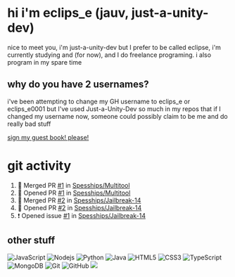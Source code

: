 # hi i'm eclips_e (jauv, just-a-unity-dev)
nice to meet you, i'm just-a-unity-dev but I prefer to be called eclipse, i'm currently studying and (for now), and I do freelance programing. i also program in my spare time

## why do you have 2 usernames?
i've been attempting to change my GH username to eclips_e or eclips_e0001 but I've used Just-a-Unity-Dev so much in my repos that if I changed my username now, someone could possibly claim to be me and do really bad stuff

[sign my guest book! please!](https://github.com/Just-a-Unity-Dev/Just-a-Unity-Dev/issues/new?&body=Sign%20my%20guest%20book%20by%20placing%20your%20name%20in%20the%20title,%20how%27d%20you%20get%20to%20this%20page%20and%20why?%20Don%27t%20forget%20you%20have%20an%20entire%20notebook%20in%20your%20hands!)


# git activity
<!--START_SECTION:activity-->
1. 🎉 Merged PR [#1](https://github.com/Spesships/Multitool/pull/1) in [Spesships/Multitool](https://github.com/Spesships/Multitool)
2. 💪 Opened PR [#1](https://github.com/Spesships/Multitool/pull/1) in [Spesships/Multitool](https://github.com/Spesships/Multitool)
3. 🎉 Merged PR [#2](https://github.com/Spesships/Jailbreak-14/pull/2) in [Spesships/Jailbreak-14](https://github.com/Spesships/Jailbreak-14)
4. 💪 Opened PR [#2](https://github.com/Spesships/Jailbreak-14/pull/2) in [Spesships/Jailbreak-14](https://github.com/Spesships/Jailbreak-14)
5. ❗️ Opened issue [#1](https://github.com/Spesships/Jailbreak-14/issues/1) in [Spesships/Jailbreak-14](https://github.com/Spesships/Jailbreak-14)
<!--END_SECTION:activity-->

## other stuff

![JavaScript](https://img.shields.io/badge/-JavaScript-black?style=flat-square&logo=javascript)
![Nodejs](https://img.shields.io/badge/-Nodejs-black?style=flat-square&logo=Node.js)
![Python](https://img.shields.io/badge/-Python-black?style=flat-square&logo=Python)
![Java](https://img.shields.io/badge/-java-E34A86?style=flat-square&logo=java)
![HTML5](https://img.shields.io/badge/-HTML5-E34F26?style=flat-square&logo=html5&logoColor=white)
![CSS3](https://img.shields.io/badge/-CSS3-1572B6?style=flat-square&logo=css3)
![TypeScript](https://img.shields.io/badge/-TypeScript-007ACC?style=flat-square&logo=typescript)
![MongoDB](https://img.shields.io/badge/-MongoDB-black?style=flat-square&logo=mongodb)
![Git](https://img.shields.io/badge/-Git-black?style=flat-square&logo=git)
![GitHub](https://img.shields.io/badge/-GitHub-181717?style=flat-square&logo=github)
![](https://github-profile-summary-cards.vercel.app/api/cards/profile-details?username=Just-a-Unity-Dev&theme=solarized_dark)
